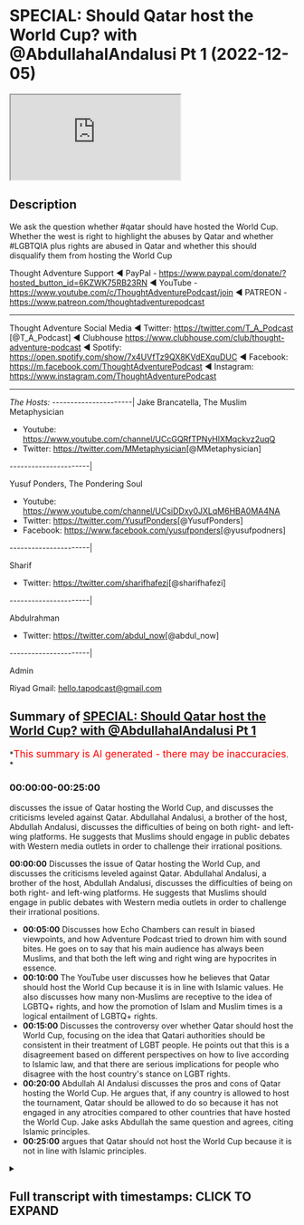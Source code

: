 # SPECIAL: Should Qatar host the World Cup? with @AbdullahalAndalusi Pt 1 (2022-12-05)

<iframe loading='lazy' allow='autoplay' src='https://www.youtube.com/embed/NgkJ_hmu8ZE'></iframe>

## Description

We ask the question whether #qatar should have hosted the World Cup. Whether the west is right to highlight the abuses by Qatar and whether #LGBTQIA plus rights are abused in Qatar and whether this should disqualify them from hosting the World Cup

Thought Adventure Support
◄ PayPal - <https://www.paypal.com/donate/?hosted_button_id=6KZWK75RB23RN>
◄ YouTube - <https://www.youtube.com/c/ThoughtAdventurePodcast/join>
◄ PATREON - <https://www.patreon.com/thoughtadventurepodcast>
____________________________________________________________________

Thought Adventure Social Media
◄ Twitter: <https://twitter.com/T_A_Podcast​​> [@T_A_Podcast]
◄ Clubhouse <https://www.clubhouse.com/club/thought-adventure-podcast>
◄ Spotify: <https://open.spotify.com/show/7x4UVfTz9QX8KVdEXquDUC>
◄ Facebook: <https://m.facebook.com/ThoughtAdventurePodcast>
◄ Instagram: <https://www.instagram.com/ThoughtAdventurePodcast​>

----------------------------------------------------------------

*The Hosts:*
----------------------|
Jake Brancatella, The Muslim Metaphysician

- Youtube: <https://www.youtube.com/channel/UCcGQRfTPNyHlXMqckvz2uqQ>
- Twitter:  <https://twitter.com/MMetaphysician​​> [@MMetaphysician]

----------------------|

Yusuf Ponders, The Pondering Soul

- Youtube: <https://www.youtube.com/channel/UCsiDDxy0JXLqM6HBA0MA4NA>
- Twitter: <https://twitter.com/YusufPonders​​> [@YusufPonders]
- Facebook: <https://www.facebook.com/yusufponders​> [@yusufpodners]

----------------------|

Sharif

- Twitter: <https://twitter.com/sharifhafezi​​> [@sharifhafezi]

----------------------|

Abdulrahman

- Twitter: <https://twitter.com/abdul_now​> [@abdul_now]

----------------------|

Admin

Riyad
Gmail: hello.tapodcast@gmail.com

## Summary of [SPECIAL: Should Qatar host the World Cup? with @AbdullahalAndalusi Pt 1](https://www.youtube.com/watch?v=NgkJ_hmu8ZE)

*<span style="color:red; font-size:125%">This summary is AI generated - there may be inaccuracies</span>. *

### <a onclick="modifyYTiframeseektime('0')">00:00:00-00:25:00</a>

 discusses the issue of Qatar hosting the World Cup, and discusses the criticisms leveled against Qatar. Abdullahal Andalusi, a brother of the host, Abdullah Andalusi, discusses the difficulties of being on both right- and left-wing platforms. He suggests that Muslims should engage in public debates with Western media outlets in order to challenge their irrational positions.

**<a onclick="modifyYTiframeseektime('0')">00:00:00</a>** Discusses the issue of Qatar hosting the World Cup, and discusses the criticisms leveled against Qatar. Abdullahal Andalusi, a brother of the host, Abdullah Andalusi, discusses the difficulties of being on both right- and left-wing platforms. He suggests that Muslims should engage in public debates with Western media outlets in order to challenge their irrational positions.

- **<a onclick="modifyYTiframeseektime('300')">00:05:00</a>** Discusses how Echo Chambers can result in biased viewpoints, and how Adventure Podcast tried to drown him with sound bites. He goes on to say that his main audience has always been Muslims, and that both the left wing and right wing are hypocrites in essence.
- **<a onclick="modifyYTiframeseektime('600')">00:10:00</a>** The YouTube user discusses how he believes that Qatar should host the World Cup because it is in line with Islamic values. He also discusses how many non-Muslims are receptive to the idea of LGBTQ+ rights, and how the promotion of Islam and Muslim times is a logical entailment of LGBTQ+ rights.
- **<a onclick="modifyYTiframeseektime('900')">00:15:00</a>** Discusses the controversy over whether Qatar should host the World Cup, focusing on the idea that Qatari authorities should be consistent in their treatment of LGBT people. He points out that this is a disagreement based on different perspectives on how to live according to Islamic law, and that there are serious implications for people who disagree with the host country's stance on LGBT rights.
- **<a onclick="modifyYTiframeseektime('1200')">00:20:00</a>**  Abdullah Al Andalusi discusses the pros and cons of Qatar hosting the World Cup. He argues that, if any country is allowed to host the tournament, Qatar should be allowed to do so because it has not engaged in any atrocities compared to other countries that have hosted the World Cup. Jake asks Abdullah the same question and agrees, citing Islamic principles.
- **<a onclick="modifyYTiframeseektime('1500')">00:25:00</a>** argues that Qatar should not host the World Cup because it is not in line with Islamic principles.

<details><summary><h2>Full transcript with timestamps: CLICK TO EXPAND</h2></summary>

<a onclick="modifyYTiframeseektime('7')">0:00:07</a> I'm young  
<a onclick="modifyYTiframeseektime('30')">0:00:30</a> assalamualaikum warahmatullahi to  
<a onclick="modifyYTiframeseektime('33')">0:00:33</a> Welcome All Today's Show uh which is  
<a onclick="modifyYTiframeseektime('36')">0:00:36</a> going to be about shortcutter have  
<a onclick="modifyYTiframeseektime('38')">0:00:38</a> hosted the World Cup I know is that  
<a onclick="modifyYTiframeseektime('41')">0:00:41</a> shirt cutter host the World Cup but  
<a onclick="modifyYTiframeseektime('42')">0:00:42</a> obviously they are hosting it at the  
<a onclick="modifyYTiframeseektime('44')">0:00:44</a> moment so we want to get into this  
<a onclick="modifyYTiframeseektime('46')">0:00:46</a> discussion about Qatar and we have with  
<a onclick="modifyYTiframeseektime('49')">0:00:49</a> us brother Abdullah andalusi assalamu  
<a onclick="modifyYTiframeseektime('51')">0:00:51</a> alaikum  
<a onclick="modifyYTiframeseektime('54')">0:00:54</a> how are you doing  
<a onclick="modifyYTiframeseektime('56')">0:00:56</a> for coming on hundred I'm doing very  
<a onclick="modifyYTiframeseektime('59')">0:00:59</a> well how are you anyway Abdullah  
<a onclick="modifyYTiframeseektime('63')">0:01:03</a> can't complain that's good we have also  
<a onclick="modifyYTiframeseektime('66')">0:01:06</a> brother Jake that's going to be joining  
<a onclick="modifyYTiframeseektime('68')">0:01:08</a> us uh shortly uh he's just uh running a  
<a onclick="modifyYTiframeseektime('71')">0:01:11</a> bit late as we all are a little bit uh  
<a onclick="modifyYTiframeseektime('74')">0:01:14</a> but yeah so today's show is going to be  
<a onclick="modifyYTiframeseektime('76')">0:01:16</a> about the whole discussion around Qatar  
<a onclick="modifyYTiframeseektime('79')">0:01:19</a> the World Cup I think it's uh almost  
<a onclick="modifyYTiframeseektime('83')">0:01:23</a> unavoidable as to the type of  
<a onclick="modifyYTiframeseektime('85')">0:01:25</a> discussions that have been taking place  
<a onclick="modifyYTiframeseektime('86')">0:01:26</a> I think probably in the last week or so  
<a onclick="modifyYTiframeseektime('89')">0:01:29</a> it's probably calmed down a little bit  
<a onclick="modifyYTiframeseektime('92')">0:01:32</a> um in terms of the whole vitriol against  
<a onclick="modifyYTiframeseektime('94')">0:01:34</a> Carter but there are some really  
<a onclick="modifyYTiframeseektime('96')">0:01:36</a> interesting discussions that have taken  
<a onclick="modifyYTiframeseektime('98')">0:01:38</a> place and you know the issue around uh  
<a onclick="modifyYTiframeseektime('102')">0:01:42</a> the whole agenda behind the accusations  
<a onclick="modifyYTiframeseektime('106')">0:01:46</a> against Qatar the lgbtqi issues how  
<a onclick="modifyYTiframeseektime('111')">0:01:51</a> Muslims should respond to it uh the  
<a onclick="modifyYTiframeseektime('113')">0:01:53</a> whole women's rights issue migrant  
<a onclick="modifyYTiframeseektime('116')">0:01:56</a> workers uh whether it's a waste of money  
<a onclick="modifyYTiframeseektime('119')">0:01:59</a> harmful to the environment there's lots  
<a onclick="modifyYTiframeseektime('122')">0:02:02</a> of discussions to be had as well as fact  
<a onclick="modifyYTiframeseektime('125')">0:02:05</a> that we have the issue around the  
<a onclick="modifyYTiframeseektime('126')">0:02:06</a> hypocrisy of the West as well in terms  
<a onclick="modifyYTiframeseektime('129')">0:02:09</a> of uh why why they've got this  
<a onclick="modifyYTiframeseektime('131')">0:02:11</a> particular agenda against Qatar that  
<a onclick="modifyYTiframeseektime('133')">0:02:13</a> we've never seen regardless of any other  
<a onclick="modifyYTiframeseektime('135')">0:02:15</a> Nation before that have hosted the World  
<a onclick="modifyYTiframeseektime('137')">0:02:17</a> Cup or the Olympics and we've got  
<a onclick="modifyYTiframeseektime('139')">0:02:19</a> brother Abdullah and Abdullah he was on  
<a onclick="modifyYTiframeseektime('142')">0:02:22</a> a show recently and I'm sure many of the  
<a onclick="modifyYTiframeseektime('144')">0:02:24</a> viewers have seen the show or come  
<a onclick="modifyYTiframeseektime('146')">0:02:26</a> across at least some of the links of the  
<a onclick="modifyYTiframeseektime('148')">0:02:28</a> show  
<a onclick="modifyYTiframeseektime('149')">0:02:29</a> um the show was a round table debate  
<a onclick="modifyYTiframeseektime('151')">0:02:31</a> discussion where Robert Abdullah had to  
<a onclick="modifyYTiframeseektime('153')">0:02:33</a> debate discuss would pretty much the  
<a onclick="modifyYTiframeseektime('157')">0:02:37</a> four people is it four people as well as  
<a onclick="modifyYTiframeseektime('159')">0:02:39</a> yourself so there's five altogether was  
<a onclick="modifyYTiframeseektime('160')">0:02:40</a> there  
<a onclick="modifyYTiframeseektime('164')">0:02:44</a> your mute  
<a onclick="modifyYTiframeseektime('166')">0:02:46</a> I'd like to say um it was uh three  
<a onclick="modifyYTiframeseektime('169')">0:02:49</a> guests and a moderator but it seemed  
<a onclick="modifyYTiframeseektime('171')">0:02:51</a> like it was just four guests um and me  
<a onclick="modifyYTiframeseektime('173')">0:02:53</a> that's the fifth guest  
<a onclick="modifyYTiframeseektime('176')">0:02:56</a> yeah yeah so yeah so obviously that's a  
<a onclick="modifyYTiframeseektime('178')">0:02:58</a> really difficult situation now Abdullah  
<a onclick="modifyYTiframeseektime('181')">0:03:01</a> I'm gonna ask a quick question on that  
<a onclick="modifyYTiframeseektime('182')">0:03:02</a> on that show some people have said that  
<a onclick="modifyYTiframeseektime('186')">0:03:06</a> really you shouldn't have gone on that  
<a onclick="modifyYTiframeseektime('187')">0:03:07</a> show because it was so much biased  
<a onclick="modifyYTiframeseektime('191')">0:03:11</a> uh you know it's all weighted against  
<a onclick="modifyYTiframeseektime('193')">0:03:13</a> you it's not like you've got two people  
<a onclick="modifyYTiframeseektime('195')">0:03:15</a> in support of your position and two  
<a onclick="modifyYTiframeseektime('197')">0:03:17</a> people against them a neutral moderator  
<a onclick="modifyYTiframeseektime('199')">0:03:19</a> but so what would you say about those  
<a onclick="modifyYTiframeseektime('202')">0:03:22</a> people who say no provision go on such a  
<a onclick="modifyYTiframeseektime('205')">0:03:25</a> unbalanced show  
<a onclick="modifyYTiframeseektime('207')">0:03:27</a> well I'd say then um then you you'd  
<a onclick="modifyYTiframeseektime('210')">0:03:30</a> never get any Muslim going on any  
<a onclick="modifyYTiframeseektime('211')">0:03:31</a> Western media platform uh to challenge  
<a onclick="modifyYTiframeseektime('213')">0:03:33</a> them because they're not going to have a  
<a onclick="modifyYTiframeseektime('216')">0:03:36</a> fair debate on their platform every  
<a onclick="modifyYTiframeseektime('218')">0:03:38</a> platform right wing or left wing the  
<a onclick="modifyYTiframeseektime('220')">0:03:40</a> show in particular was left wing uh but  
<a onclick="modifyYTiframeseektime('222')">0:03:42</a> but the day before I was on a right-wing  
<a onclick="modifyYTiframeseektime('224')">0:03:44</a> program and as soon as I mentioned uh I  
<a onclick="modifyYTiframeseektime('226')">0:03:46</a> think it was uh talk TV and as soon as I  
<a onclick="modifyYTiframeseektime('228')">0:03:48</a> mentioned for example Israel's racist  
<a onclick="modifyYTiframeseektime('230')">0:03:50</a> policies  
<a onclick="modifyYTiframeseektime('231')">0:03:51</a> um they then shot they literally shut  
<a onclick="modifyYTiframeseektime('233')">0:03:53</a> down the discussion they just said okay  
<a onclick="modifyYTiframeseektime('234')">0:03:54</a> that's it that's it enough of this and  
<a onclick="modifyYTiframeseektime('236')">0:03:56</a> uh and so on so uh having been on both  
<a onclick="modifyYTiframeseektime('239')">0:03:59</a> right-wing platforms and left-wing  
<a onclick="modifyYTiframeseektime('241')">0:04:01</a> platforms I can tell you that they don't  
<a onclick="modifyYTiframeseektime('244')">0:04:04</a> aspire to present a a fair debate or  
<a onclick="modifyYTiframeseektime('247')">0:04:07</a> discussion in for the most most part  
<a onclick="modifyYTiframeseektime('250')">0:04:10</a> um so if any Muslim wishes to get the  
<a onclick="modifyYTiframeseektime('253')">0:04:13</a> message out or outside of the Muslim  
<a onclick="modifyYTiframeseektime('256')">0:04:16</a> Echo chamber then you're going to go  
<a onclick="modifyYTiframeseektime('258')">0:04:18</a> down on their platforms for the most  
<a onclick="modifyYTiframeseektime('259')">0:04:19</a> part when it comes to TV media when it  
<a onclick="modifyYTiframeseektime('262')">0:04:22</a> comes to public debates uh which we you  
<a onclick="modifyYTiframeseektime('265')">0:04:25</a> can organize or which occur in the  
<a onclick="modifyYTiframeseektime('267')">0:04:27</a> Oxford Union  
<a onclick="modifyYTiframeseektime('268')">0:04:28</a> um or Cambridge Union at the those  
<a onclick="modifyYTiframeseektime('270')">0:04:30</a> respective universities then they they  
<a onclick="modifyYTiframeseektime('272')">0:04:32</a> they can be fair at times sometimes  
<a onclick="modifyYTiframeseektime('276')">0:04:36</a> they're also not not fair at all because  
<a onclick="modifyYTiframeseektime('278')">0:04:38</a> uh you have people on your side which  
<a onclick="modifyYTiframeseektime('280')">0:04:40</a> are not necessarily on your side or  
<a onclick="modifyYTiframeseektime('281')">0:04:41</a> they'll be disagreeing but but in  
<a onclick="modifyYTiframeseektime('283')">0:04:43</a> principle that meant to be there's going  
<a onclick="modifyYTiframeseektime('284')">0:04:44</a> to be two sides to a proposition but  
<a onclick="modifyYTiframeseektime('286')">0:04:46</a> um if you notice that people that public  
<a onclick="modifyYTiframeseektime('288')">0:04:48</a> debates don't really get much attention  
<a onclick="modifyYTiframeseektime('290')">0:04:50</a> uh amongst the mass populace right no  
<a onclick="modifyYTiframeseektime('293')">0:04:53</a> one says hey it's a Friday night let's  
<a onclick="modifyYTiframeseektime('295')">0:04:55</a> put on the on a debate to watch no one  
<a onclick="modifyYTiframeseektime('297')">0:04:57</a> does that generally speaking it's niche  
<a onclick="modifyYTiframeseektime('300')">0:05:00</a> in the west usually for only some  
<a onclick="modifyYTiframeseektime('302')">0:05:02</a> intellectuals and even then many Western  
<a onclick="modifyYTiframeseektime('303')">0:05:03</a> intellectuals don't uh would look at  
<a onclick="modifyYTiframeseektime('306')">0:05:06</a> maybe presidential debates or again they  
<a onclick="modifyYTiframeseektime('308')">0:05:08</a> only look at debates on their own  
<a onclick="modifyYTiframeseektime('309')">0:05:09</a> platforms on left-wing platforms or  
<a onclick="modifyYTiframeseektime('311')">0:05:11</a> right-wing platform so all these Echo  
<a onclick="modifyYTiframeseektime('313')">0:05:13</a> Chambers are occurring and so if you  
<a onclick="modifyYTiframeseektime('316')">0:05:16</a> really want to avoid  
<a onclick="modifyYTiframeseektime('317')">0:05:17</a> um being able to challenge them then  
<a onclick="modifyYTiframeseektime('320')">0:05:20</a> sure you know say no to them but if you  
<a onclick="modifyYTiframeseektime('322')">0:05:22</a> if we if we are to challenge them and  
<a onclick="modifyYTiframeseektime('325')">0:05:25</a> inshallah show the world their hypocrisy  
<a onclick="modifyYTiframeseektime('327')">0:05:27</a> then you're gonna have to expect unfair  
<a onclick="modifyYTiframeseektime('331')">0:05:31</a> uh kind of an unfair setup I'm sure the  
<a onclick="modifyYTiframeseektime('334')">0:05:34</a> Muslims at the Battle of Badr didn't say  
<a onclick="modifyYTiframeseektime('337')">0:05:37</a> you know what let's walk away because  
<a onclick="modifyYTiframeseektime('338')">0:05:38</a> it's three versus one it's not fair okay  
<a onclick="modifyYTiframeseektime('341')">0:05:41</a> uh sometimes you have to challenge  
<a onclick="modifyYTiframeseektime('342')">0:05:42</a> unfair circumstances I'm not comparing  
<a onclick="modifyYTiframeseektime('345')">0:05:45</a> the debates to to battles by the way but  
<a onclick="modifyYTiframeseektime('348')">0:05:48</a> I'm just seeing the principle is that we  
<a onclick="modifyYTiframeseektime('350')">0:05:50</a> live in a world which will be unfair  
<a onclick="modifyYTiframeseektime('352')">0:05:52</a> again or weighted against many times the  
<a onclick="modifyYTiframeseektime('354')">0:05:54</a> truth and we just have to  
<a onclick="modifyYTiframeseektime('357')">0:05:57</a> um we have to kind of deal with that and  
<a onclick="modifyYTiframeseektime('359')">0:05:59</a> approach that kind of without  
<a onclick="modifyYTiframeseektime('362')">0:06:02</a> reservation  
<a onclick="modifyYTiframeseektime('365')">0:06:05</a> there's a there's a point that somebody  
<a onclick="modifyYTiframeseektime('367')">0:06:07</a> raised actually uh or questioned so I  
<a onclick="modifyYTiframeseektime('370')">0:06:10</a> thought I'd ask it now uh so uh he said  
<a onclick="modifyYTiframeseektime('373')">0:06:13</a> thought Adventure podcast they tried to  
<a onclick="modifyYTiframeseektime('375')">0:06:15</a> drown they tried drowning brother  
<a onclick="modifyYTiframeseektime('378')">0:06:18</a> andalusi's under sound bites so just on  
<a onclick="modifyYTiframeseektime('381')">0:06:21</a> that point our implementary loaded  
<a onclick="modifyYTiframeseektime('384')">0:06:24</a> questions so one thing I know is that  
<a onclick="modifyYTiframeseektime('385')">0:06:25</a> that Miriam namazi who's a well-known  
<a onclick="modifyYTiframeseektime('388')">0:06:28</a> ex-muslim Iranian atheist uh you know  
<a onclick="modifyYTiframeseektime('392')">0:06:32</a> huge guy say oh you know you calling for  
<a onclick="modifyYTiframeseektime('395')">0:06:35</a> stolen people to death you call it  
<a onclick="modifyYTiframeseektime('397')">0:06:37</a> bestowing people to death I'm just not  
<a onclick="modifyYTiframeseektime('398')">0:06:38</a> going to get engaged in this now you  
<a onclick="modifyYTiframeseektime('400')">0:06:40</a> know so it's quite I think that's pretty  
<a onclick="modifyYTiframeseektime('402')">0:06:42</a> obvious that was that was uh you know  
<a onclick="modifyYTiframeseektime('405')">0:06:45</a> that was the intended  
<a onclick="modifyYTiframeseektime('406')">0:06:46</a> um any agenda but then Sam goes on to  
<a onclick="modifyYTiframeseektime('410')">0:06:50</a> say I admire The Bravery but what does  
<a onclick="modifyYTiframeseektime('411')">0:06:51</a> the average non-muslim take home from  
<a onclick="modifyYTiframeseektime('413')">0:06:53</a> the debates I don't know if you've got  
<a onclick="modifyYTiframeseektime('414')">0:06:54</a> any examples of any non-muslims or  
<a onclick="modifyYTiframeseektime('417')">0:06:57</a> you know any feedback that you got from  
<a onclick="modifyYTiframeseektime('420')">0:07:00</a> that  
<a onclick="modifyYTiframeseektime('426')">0:07:06</a> so Abdullah your mic's off  
<a onclick="modifyYTiframeseektime('429')">0:07:09</a> sorry sorry about that yeah I'm still  
<a onclick="modifyYTiframeseektime('431')">0:07:11</a> getting used to this ring I've got  
<a onclick="modifyYTiframeseektime('433')">0:07:13</a> um so so basically  
<a onclick="modifyYTiframeseektime('435')">0:07:15</a> whenever you go onto these Echo Chambers  
<a onclick="modifyYTiframeseektime('437')">0:07:17</a> right wing or left wing they're going to  
<a onclick="modifyYTiframeseektime('439')">0:07:19</a> be watched by right-wing followers and  
<a onclick="modifyYTiframeseektime('440')">0:07:20</a> be watched by left-wing followers um  
<a onclick="modifyYTiframeseektime('443')">0:07:23</a> dogmatic devotees to their various  
<a onclick="modifyYTiframeseektime('445')">0:07:25</a> doctrines most of them I don't care  
<a onclick="modifyYTiframeseektime('447')">0:07:27</a> whatever you say you know uh the  
<a onclick="modifyYTiframeseektime('450')">0:07:30</a> everyone could be all the left wing or  
<a onclick="modifyYTiframeseektime('452')">0:07:32</a> the right wing people could have been  
<a onclick="modifyYTiframeseektime('453')">0:07:33</a> silent on these platforms and only the  
<a onclick="modifyYTiframeseektime('455')">0:07:35</a> Muslim speaking and yet a right winger  
<a onclick="modifyYTiframeseektime('457')">0:07:37</a> or a left-winger from amongst  
<a onclick="modifyYTiframeseektime('458')">0:07:38</a> non-muslims would would turn around and  
<a onclick="modifyYTiframeseektime('460')">0:07:40</a> say our side one regardless  
<a onclick="modifyYTiframeseektime('462')">0:07:42</a> um but what you do get is you get a  
<a onclick="modifyYTiframeseektime('465')">0:07:45</a> minority of P of most non-muslims who  
<a onclick="modifyYTiframeseektime('468')">0:07:48</a> say actually you know what I think the  
<a onclick="modifyYTiframeseektime('470')">0:07:50</a> Muslim had a point if you look at the  
<a onclick="modifyYTiframeseektime('472')">0:07:52</a> comment sections in on on tick tock on  
<a onclick="modifyYTiframeseektime('477')">0:07:57</a> YouTube for a lot of these very  
<a onclick="modifyYTiframeseektime('479')">0:07:59</a> controversial uh you could say kind of  
<a onclick="modifyYTiframeseektime('482')">0:08:02</a> TV programs I've entered into where it's  
<a onclick="modifyYTiframeseektime('484')">0:08:04</a> basically obviously slanted against the  
<a onclick="modifyYTiframeseektime('485')">0:08:05</a> Muslim  
<a onclick="modifyYTiframeseektime('486')">0:08:06</a> you'll find non-muslims say I'm a  
<a onclick="modifyYTiframeseektime('488')">0:08:08</a> Christian uh some even say I don't  
<a onclick="modifyYTiframeseektime('490')">0:08:10</a> believe in religion but I think the  
<a onclick="modifyYTiframeseektime('492')">0:08:12</a> Muslim guy had a point about this or and  
<a onclick="modifyYTiframeseektime('494')">0:08:14</a> or they noticed that that's kind of  
<a onclick="modifyYTiframeseektime('496')">0:08:16</a> unfair what they did  
<a onclick="modifyYTiframeseektime('497')">0:08:17</a> um to the Muslim God the moderator  
<a onclick="modifyYTiframeseektime('499')">0:08:19</a> actually started to also attack the  
<a onclick="modifyYTiframeseektime('501')">0:08:21</a> non-muslim guy that's not really  
<a onclick="modifyYTiframeseektime('502')">0:08:22</a> professional uh some people say you know  
<a onclick="modifyYTiframeseektime('505')">0:08:25</a> I've just given up I used to be a  
<a onclick="modifyYTiframeseektime('507')">0:08:27</a> follower of this TV channel I'm gonna  
<a onclick="modifyYTiframeseektime('508')">0:08:28</a> I'm going to quit it so you you get this  
<a onclick="modifyYTiframeseektime('510')">0:08:30</a> quite a lot actually  
<a onclick="modifyYTiframeseektime('512')">0:08:32</a> um I mean not the majority of people  
<a onclick="modifyYTiframeseektime('513')">0:08:33</a> watching it but you do get a minority of  
<a onclick="modifyYTiframeseektime('516')">0:08:36</a> non-muslims watching it so that kind of  
<a onclick="modifyYTiframeseektime('518')">0:08:38</a> chinks away at the armor because all  
<a onclick="modifyYTiframeseektime('520')">0:08:40</a> that's all you can ever do really the  
<a onclick="modifyYTiframeseektime('522')">0:08:42</a> the dogmatic Fanatics of the right wing  
<a onclick="modifyYTiframeseektime('524')">0:08:44</a> and left wing will never be convinced so  
<a onclick="modifyYTiframeseektime('526')">0:08:46</a> easily uh and they they look for just  
<a onclick="modifyYTiframeseektime('530')">0:08:50</a> reaffirmation if you even look at these  
<a onclick="modifyYTiframeseektime('533')">0:08:53</a> programs these are Echo chamber programs  
<a onclick="modifyYTiframeseektime('535')">0:08:55</a> uh which are actually they go to the  
<a onclick="modifyYTiframeseektime('537')">0:08:57</a> extreme entertaining the the most  
<a onclick="modifyYTiframeseektime('539')">0:08:59</a> bizarre theories or or conspiracy  
<a onclick="modifyYTiframeseektime('542')">0:09:02</a> theories of both right-wing and  
<a onclick="modifyYTiframeseektime('543')">0:09:03</a> left-wing  
<a onclick="modifyYTiframeseektime('544')">0:09:04</a> um sides  
<a onclick="modifyYTiframeseektime('545')">0:09:05</a> um so it's not it's going to be an echo  
<a onclick="modifyYTiframeseektime('547')">0:09:07</a> chamber so anyway I ask anyone to look  
<a onclick="modifyYTiframeseektime('551')">0:09:11</a> at the comment sections  
<a onclick="modifyYTiframeseektime('552')">0:09:12</a> uh both on Twitter on YouTube and so on  
<a onclick="modifyYTiframeseektime('556')">0:09:16</a> so forth and you'll see non-muslims  
<a onclick="modifyYTiframeseektime('558')">0:09:18</a> um actually  
<a onclick="modifyYTiframeseektime('559')">0:09:19</a> kind of pointing out ways they can do  
<a onclick="modifyYTiframeseektime('561')">0:09:21</a> but I think the Muslim guy had a point  
<a onclick="modifyYTiframeseektime('562')">0:09:22</a> about this and that's really why I go on  
<a onclick="modifyYTiframeseektime('565')">0:09:25</a> these programs uh to do but that's  
<a onclick="modifyYTiframeseektime('567')">0:09:27</a> actually in a way not even the main  
<a onclick="modifyYTiframeseektime('569')">0:09:29</a> objective the main objective my main  
<a onclick="modifyYTiframeseektime('571')">0:09:31</a> audience has always been actually  
<a onclick="modifyYTiframeseektime('572')">0:09:32</a> Muslims  
<a onclick="modifyYTiframeseektime('574')">0:09:34</a> um I wanted to point out to Muslims that  
<a onclick="modifyYTiframeseektime('576')">0:09:36</a> both the left wing and right-wing are  
<a onclick="modifyYTiframeseektime('578')">0:09:38</a> are hypocrites in essence they both  
<a onclick="modifyYTiframeseektime('581')">0:09:41</a> don't accept Islam or Muslims um for for  
<a onclick="modifyYTiframeseektime('584')">0:09:44</a> what they are and by not accept I don't  
<a onclick="modifyYTiframeseektime('585')">0:09:45</a> mean they don't because they don't  
<a onclick="modifyYTiframeseektime('586')">0:09:46</a> embrace it I mean they are intolerant  
<a onclick="modifyYTiframeseektime('589')">0:09:49</a> against Muslims and against Islam when  
<a onclick="modifyYTiframeseektime('592')">0:09:52</a> it's presented the left wing pretend to  
<a onclick="modifyYTiframeseektime('594')">0:09:54</a> protect us but that's only if there's  
<a onclick="modifyYTiframeseektime('596')">0:09:56</a> only our identity as a Muslim not the  
<a onclick="modifyYTiframeseektime('598')">0:09:58</a> content of that of that word they don't  
<a onclick="modifyYTiframeseektime('601')">0:10:01</a> agree with it and then they do more than  
<a onclick="modifyYTiframeseektime('603')">0:10:03</a> not agree with it they move to be  
<a onclick="modifyYTiframeseektime('605')">0:10:05</a> intolerant against it so the the the  
<a onclick="modifyYTiframeseektime('608')">0:10:08</a> main my main audience is Muslims and  
<a onclick="modifyYTiframeseektime('610')">0:10:10</a> also to show Muslims how vacuous and  
<a onclick="modifyYTiframeseektime('613')">0:10:13</a> empty the West is of any intellectual  
<a onclick="modifyYTiframeseektime('616')">0:10:16</a> justifications for their ideas and the  
<a onclick="modifyYTiframeseektime('618')">0:10:18</a> Very fact for example in that event I  
<a onclick="modifyYTiframeseektime('620')">0:10:20</a> attended when I kept challenging them I  
<a onclick="modifyYTiframeseektime('622')">0:10:22</a> said please provide me a justification  
<a onclick="modifyYTiframeseektime('624')">0:10:24</a> for any of this you say it's Universal  
<a onclick="modifyYTiframeseektime('626')">0:10:26</a> human rights okay then show me how from  
<a onclick="modifyYTiframeseektime('628')">0:10:28</a> first principles it is universal rather  
<a onclick="modifyYTiframeseektime('632')">0:10:32</a> than just dictate Western dictate like  
<a onclick="modifyYTiframeseektime('633')">0:10:33</a> we say this is a right now it's a right  
<a onclick="modifyYTiframeseektime('635')">0:10:35</a> so my main audience has always been  
<a onclick="modifyYTiframeseektime('638')">0:10:38</a> Muslims because many Muslims look to the  
<a onclick="modifyYTiframeseektime('640')">0:10:40</a> West they look to  
<a onclick="modifyYTiframeseektime('642')">0:10:42</a> um uh some look to left wing some even  
<a onclick="modifyYTiframeseektime('644')">0:10:44</a> look to right wing and they they say oh  
<a onclick="modifyYTiframeseektime('647')">0:10:47</a> we can adopt this we can uh we can get  
<a onclick="modifyYTiframeseektime('649')">0:10:49</a> behind them we can Ally with them and  
<a onclick="modifyYTiframeseektime('651')">0:10:51</a> they say they're not your allies they're  
<a onclick="modifyYTiframeseektime('652')">0:10:52</a> not your friends right as the Quran kind  
<a onclick="modifyYTiframeseektime('655')">0:10:55</a> of warns us about that you know do not  
<a onclick="modifyYTiframeseektime('656')">0:10:56</a> take them for allies in essence as a  
<a onclick="modifyYTiframeseektime('658')">0:10:58</a> general warning why because they only  
<a onclick="modifyYTiframeseektime('661')">0:11:01</a> really allies for themselves amongst  
<a onclick="modifyYTiframeseektime('663')">0:11:03</a> themselves to those who believe with  
<a onclick="modifyYTiframeseektime('665')">0:11:05</a> them or agree with them so that was the  
<a onclick="modifyYTiframeseektime('667')">0:11:07</a> basic point to expose them to the Muslim  
<a onclick="modifyYTiframeseektime('670')">0:11:10</a> World primarily to show their emptiness  
<a onclick="modifyYTiframeseektime('673')">0:11:13</a> their their vacuity uh the the great  
<a onclick="modifyYTiframeseektime('676')">0:11:16</a> Lacuna the middle of their doctrines  
<a onclick="modifyYTiframeseektime('679')">0:11:19</a> but which is empty of any kind of  
<a onclick="modifyYTiframeseektime('681')">0:11:21</a> justification and yet they propound  
<a onclick="modifyYTiframeseektime('683')">0:11:23</a> universality so that's what was the the  
<a onclick="modifyYTiframeseektime('685')">0:11:25</a> main objective of that  
<a onclick="modifyYTiframeseektime('688')">0:11:28</a> no alhamdulillah I think uh generally uh  
<a onclick="modifyYTiframeseektime('691')">0:11:31</a> for a lot of Muslims I think there was  
<a onclick="modifyYTiframeseektime('692')">0:11:32</a> generally positivity around it I think  
<a onclick="modifyYTiframeseektime('694')">0:11:34</a> the only concern that maybe had people  
<a onclick="modifyYTiframeseektime('696')">0:11:36</a> had was the fact that how effective  
<a onclick="modifyYTiframeseektime('698')">0:11:38</a> could you reach out in these types of  
<a onclick="modifyYTiframeseektime('701')">0:11:41</a> debates outside of the Muslims amongst  
<a onclick="modifyYTiframeseektime('703')">0:11:43</a> the non-muslims uh when you know you had  
<a onclick="modifyYTiframeseektime('706')">0:11:46</a> so many people but you know I think one  
<a onclick="modifyYTiframeseektime('708')">0:11:48</a> thing that I've noticed certainly now in  
<a onclick="modifyYTiframeseektime('711')">0:11:51</a> recent last couple of years or so maybe  
<a onclick="modifyYTiframeseektime('712')">0:11:52</a> even less than that last year or so uh  
<a onclick="modifyYTiframeseektime('715')">0:11:55</a> especially over social media is the fact  
<a onclick="modifyYTiframeseektime('717')">0:11:57</a> that there is a large rejection that's  
<a onclick="modifyYTiframeseektime('719')">0:11:59</a> occurring now against Western liberal  
<a onclick="modifyYTiframeseektime('721')">0:12:01</a> and what I mean by Western I'm talking  
<a onclick="modifyYTiframeseektime('723')">0:12:03</a> about leftist type values and you know  
<a onclick="modifyYTiframeseektime('726')">0:12:06</a> we had Jordan Peterson on the one hand  
<a onclick="modifyYTiframeseektime('728')">0:12:08</a> and now you've got Andrew take who's  
<a onclick="modifyYTiframeseektime('729')">0:12:09</a> also become a Muslim uh who are sort of  
<a onclick="modifyYTiframeseektime('732')">0:12:12</a> railing against sort of these very  
<a onclick="modifyYTiframeseektime('734')">0:12:14</a> liberal feminist ideas that are coming  
<a onclick="modifyYTiframeseektime('736')">0:12:16</a> out lgbtqi and so it's now and and also  
<a onclick="modifyYTiframeseektime('742')">0:12:22</a> that with Andrew in particular and his  
<a onclick="modifyYTiframeseektime('744')">0:12:24</a> popularity is really pushing this idea  
<a onclick="modifyYTiframeseektime('747')">0:12:27</a> that only Islam and Muslim times uh the  
<a onclick="modifyYTiframeseektime('749')">0:12:29</a> only sort of people that are principled  
<a onclick="modifyYTiframeseektime('752')">0:12:32</a> enough to stand up against it and you  
<a onclick="modifyYTiframeseektime('754')">0:12:34</a> know what's interesting is that you know  
<a onclick="modifyYTiframeseektime('756')">0:12:36</a> when I talk to non-muslims whether it's  
<a onclick="modifyYTiframeseektime('758')">0:12:38</a> at work or just you know generally uh in  
<a onclick="modifyYTiframeseektime('761')">0:12:41</a> private conversations and stuff what you  
<a onclick="modifyYTiframeseektime('764')">0:12:44</a> find is that when you speak about this  
<a onclick="modifyYTiframeseektime('766')">0:12:46</a> issue of lgbtqi the initial natural  
<a onclick="modifyYTiframeseektime('769')">0:12:49</a> reaction is to say yeah what's wrong  
<a onclick="modifyYTiframeseektime('771')">0:12:51</a> with it so long as it makes them happy  
<a onclick="modifyYTiframeseektime('772')">0:12:52</a> and then you say yeah but think about it  
<a onclick="modifyYTiframeseektime('775')">0:12:55</a> you know do you think it's okay for a  
<a onclick="modifyYTiframeseektime('777')">0:12:57</a> five-year-old or a six-year-old to  
<a onclick="modifyYTiframeseektime('778')">0:12:58</a> undergo you know hormonal blockers or  
<a onclick="modifyYTiframeseektime('781')">0:13:01</a> you know a boy being dressed up as a  
<a onclick="modifyYTiframeseektime('783')">0:13:03</a> girl I've been told you're going to be  
<a onclick="modifyYTiframeseektime('785')">0:13:05</a> called she you know you should die is  
<a onclick="modifyYTiframeseektime('787')">0:13:07</a> that all right and they think about it  
<a onclick="modifyYTiframeseektime('789')">0:13:09</a> and within a very short period of time  
<a onclick="modifyYTiframeseektime('790')">0:13:10</a> they become quite you know antagonistic  
<a onclick="modifyYTiframeseektime('793')">0:13:13</a> against the whole idea not just  
<a onclick="modifyYTiframeseektime('794')">0:13:14</a> transgender amongst children but the  
<a onclick="modifyYTiframeseektime('797')">0:13:17</a> whole idea and so I think they've gone  
<a onclick="modifyYTiframeseektime('801')">0:13:21</a> so far  
<a onclick="modifyYTiframeseektime('803')">0:13:23</a> in terms of pushing their agenda that  
<a onclick="modifyYTiframeseektime('805')">0:13:25</a> it's got to a point where people finding  
<a onclick="modifyYTiframeseektime('807')">0:13:27</a> it completely ridiculous but and I think  
<a onclick="modifyYTiframeseektime('810')">0:13:30</a> this is the key thing is what we have to  
<a onclick="modifyYTiframeseektime('813')">0:13:33</a> show is this is The Logical entailment  
<a onclick="modifyYTiframeseektime('816')">0:13:36</a> of their ideology you are free to do  
<a onclick="modifyYTiframeseektime('819')">0:13:39</a> whatever you want yeah I don't know what  
<a onclick="modifyYTiframeseektime('821')">0:13:41</a> your thoughts are regardless of that  
<a onclick="modifyYTiframeseektime('825')">0:13:45</a> so your mic Abdullah sorry  
<a onclick="modifyYTiframeseektime('828')">0:13:48</a> that'll be the last time I promise um  
<a onclick="modifyYTiframeseektime('830')">0:13:50</a> yeah so I I no doubt the uh the people  
<a onclick="modifyYTiframeseektime('834')">0:13:54</a> in the in the TV channel wanted to have  
<a onclick="modifyYTiframeseektime('836')">0:13:56</a> a mute button for me during during that  
<a onclick="modifyYTiframeseektime('839')">0:13:59</a> but uh anyway so  
<a onclick="modifyYTiframeseektime('843')">0:14:03</a> uh yeah yeah so so you know um you know  
<a onclick="modifyYTiframeseektime('845')">0:14:05</a> I I concurred that in essence  
<a onclick="modifyYTiframeseektime('848')">0:14:08</a> um when engaging these topics  
<a onclick="modifyYTiframeseektime('850')">0:14:10</a> um the the the the west or the average  
<a onclick="modifyYTiframeseektime('854')">0:14:14</a> Westerner has a lot of assumptions about  
<a onclick="modifyYTiframeseektime('855')">0:14:15</a> what is good and bad and uh they see  
<a onclick="modifyYTiframeseektime('858')">0:14:18</a> anyone who disagrees with them as being  
<a onclick="modifyYTiframeseektime('860')">0:14:20</a> unreasonable so they so they say oh  
<a onclick="modifyYTiframeseektime('861')">0:14:21</a> we're Live and Let Live unless you  
<a onclick="modifyYTiframeseektime('865')">0:14:25</a> critically disagree with the foundations  
<a onclick="modifyYTiframeseektime('868')">0:14:28</a> of their beliefs and then they have  
<a onclick="modifyYTiframeseektime('869')">0:14:29</a> issues because  
<a onclick="modifyYTiframeseektime('871')">0:14:31</a> they used to say 100 years ago 100 years  
<a onclick="modifyYTiframeseektime('874')">0:14:34</a> ago let's just say uh 50 60 years ago  
<a onclick="modifyYTiframeseektime('876')">0:14:36</a> there was a campaign  
<a onclick="modifyYTiframeseektime('879')">0:14:39</a> to make uh you know LGBT or at least the  
<a onclick="modifyYTiframeseektime('882')">0:14:42</a> the kind of  
<a onclick="modifyYTiframeseektime('883')">0:14:43</a> um homosexuality for before the  
<a onclick="modifyYTiframeseektime('885')">0:14:45</a> transsexual Decay to make it acceptable  
<a onclick="modifyYTiframeseektime('888')">0:14:48</a> not discriminated against uh not banned  
<a onclick="modifyYTiframeseektime('891')">0:14:51</a> right in many many countries so once  
<a onclick="modifyYTiframeseektime('893')">0:14:53</a> they kind of overcome that and they they  
<a onclick="modifyYTiframeseektime('895')">0:14:55</a> made promises they said look you know  
<a onclick="modifyYTiframeseektime('897')">0:14:57</a> people let people sleep with who they  
<a onclick="modifyYTiframeseektime('899')">0:14:59</a> want to sleep with it's not going to  
<a onclick="modifyYTiframeseektime('901')">0:15:01</a> affect you it's not going to affect your  
<a onclick="modifyYTiframeseektime('903')">0:15:03</a> kids it's gonna be  
<a onclick="modifyYTiframeseektime('905')">0:15:05</a> um you know as long as you don't have to  
<a onclick="modifyYTiframeseektime('906')">0:15:06</a> do it as long as you don't physically  
<a onclick="modifyYTiframeseektime('909')">0:15:09</a> attack those people or you don't stop  
<a onclick="modifyYTiframeseektime('910')">0:15:10</a> them from getting jobs but that's it  
<a onclick="modifyYTiframeseektime('912')">0:15:12</a> that's all we we ask I said Okay that  
<a onclick="modifyYTiframeseektime('915')">0:15:15</a> was conceded then by by the right in a  
<a onclick="modifyYTiframeseektime('917')">0:15:17</a> way but then it moved on to the next um  
<a onclick="modifyYTiframeseektime('920')">0:15:20</a> kind of uh phase which is if you express  
<a onclick="modifyYTiframeseektime('924')">0:15:24</a> an unpopular opinion about  
<a onclick="modifyYTiframeseektime('926')">0:15:26</a> um which now is unpopular if you express  
<a onclick="modifyYTiframeseektime('928')">0:15:28</a> an opinion about LGBT that you think is  
<a onclick="modifyYTiframeseektime('930')">0:15:30</a> morally wrong  
<a onclick="modifyYTiframeseektime('932')">0:15:32</a> for people to engage in same-sex  
<a onclick="modifyYTiframeseektime('934')">0:15:34</a> relationships your expression of this is  
<a onclick="modifyYTiframeseektime('937')">0:15:37</a> an act of intolerance and of course we  
<a onclick="modifyYTiframeseektime('940')">0:15:40</a> must be intolerant against intolerance  
<a onclick="modifyYTiframeseektime('942')">0:15:42</a> and therefore you must suffer  
<a onclick="modifyYTiframeseektime('945')">0:15:45</a> consequences because why do you have to  
<a onclick="modifyYTiframeseektime('947')">0:15:47</a> go around saying it's morally wrong yeah  
<a onclick="modifyYTiframeseektime('949')">0:15:49</a> why can't you just let them do what they  
<a onclick="modifyYTiframeseektime('951')">0:15:51</a> do say well I'm not physically stopping  
<a onclick="modifyYTiframeseektime('952')">0:15:52</a> anybody I'm just expressing that it's  
<a onclick="modifyYTiframeseektime('955')">0:15:55</a> you know be morally wrong and they'll  
<a onclick="modifyYTiframeseektime('956')">0:15:56</a> say oh no but that expression itself is  
<a onclick="modifyYTiframeseektime('960')">0:16:00</a> an oppression against them in society or  
<a onclick="modifyYTiframeseektime('963')">0:16:03</a> creating a you know a a social a  
<a onclick="modifyYTiframeseektime('965')">0:16:05</a> socially  
<a onclick="modifyYTiframeseektime('967')">0:16:07</a> um unwelcoming environment for them by  
<a onclick="modifyYTiframeseektime('970')">0:16:10</a> raising this or making this point so  
<a onclick="modifyYTiframeseektime('972')">0:16:12</a> then so then it creeped further and  
<a onclick="modifyYTiframeseektime('974')">0:16:14</a> further and now  
<a onclick="modifyYTiframeseektime('976')">0:16:16</a> in schools they say well the schools  
<a onclick="modifyYTiframeseektime('978')">0:16:18</a> have to be equal they have to be about  
<a onclick="modifyYTiframeseektime('981')">0:16:21</a> equality the school can't represent any  
<a onclick="modifyYTiframeseektime('983')">0:16:23</a> particular Viewpoint and so in the name  
<a onclick="modifyYTiframeseektime('986')">0:16:26</a> of equality when we teach kids about sex  
<a onclick="modifyYTiframeseektime('990')">0:16:30</a> education first they say that sex  
<a onclick="modifyYTiframeseektime('992')">0:16:32</a> education is mandatory because children  
<a onclick="modifyYTiframeseektime('993')">0:16:33</a> need to know about sex and the  
<a onclick="modifyYTiframeseektime('995')">0:16:35</a> government needs to ensure that children  
<a onclick="modifyYTiframeseektime('997')">0:16:37</a> have enough knowledge about sex such  
<a onclick="modifyYTiframeseektime('999')">0:16:39</a> that they don't make mistakes when they  
<a onclick="modifyYTiframeseektime('1001')">0:16:41</a> are children and when they become 16 or  
<a onclick="modifyYTiframeseektime('1003')">0:16:43</a> 18 or whatever age it is they can then  
<a onclick="modifyYTiframeseektime('1005')">0:16:45</a> make informed decisions and we can't  
<a onclick="modifyYTiframeseektime('1007')">0:16:47</a> leave that to their parents because we  
<a onclick="modifyYTiframeseektime('1008')">0:16:48</a> need to guarantee that that this is done  
<a onclick="modifyYTiframeseektime('1010')">0:16:50</a> properly so that we'll take control of  
<a onclick="modifyYTiframeseektime('1012')">0:16:52</a> this government says okay doesn't sound  
<a onclick="modifyYTiframeseektime('1014')">0:16:54</a> so bad until you mix the equality idea  
<a onclick="modifyYTiframeseektime('1018')">0:16:58</a> with that and then the government has to  
<a onclick="modifyYTiframeseektime('1021')">0:17:01</a> teach in schools not without privilege  
<a onclick="modifyYTiframeseektime('1024')">0:17:04</a> or favor to any particular sexuality so  
<a onclick="modifyYTiframeseektime('1028')">0:17:08</a> then they have to teach the kids that  
<a onclick="modifyYTiframeseektime('1029')">0:17:09</a> all sexualities are equally valid  
<a onclick="modifyYTiframeseektime('1032')">0:17:12</a> right in the name of equality and  
<a onclick="modifyYTiframeseektime('1034')">0:17:14</a> they'll have to teach all the kids about  
<a onclick="modifyYTiframeseektime('1036')">0:17:16</a> all kinds because they can't they can't  
<a onclick="modifyYTiframeseektime('1037')">0:17:17</a> presume which kid has which sexuality  
<a onclick="modifyYTiframeseektime('1039')">0:17:19</a> and so they'll just teach them but  
<a onclick="modifyYTiframeseektime('1041')">0:17:21</a> they're all valid  
<a onclick="modifyYTiframeseektime('1043')">0:17:23</a> you see and that's what it's got to  
<a onclick="modifyYTiframeseektime('1045')">0:17:25</a> today so it started out Simply as uh  
<a onclick="modifyYTiframeseektime('1048')">0:17:28</a> don't attack uh you know uh don't ban a  
<a onclick="modifyYTiframeseektime('1052')">0:17:32</a> gay marriage don't ban homosexuality we  
<a onclick="modifyYTiframeseektime('1055')">0:17:35</a> won't bother you just just allow these  
<a onclick="modifyYTiframeseektime('1058')">0:17:38</a> these people to engage in those in those  
<a onclick="modifyYTiframeseektime('1060')">0:17:40</a> sexualities and don't discriminate  
<a onclick="modifyYTiframeseektime('1062')">0:17:42</a> against them for going to shops or  
<a onclick="modifyYTiframeseektime('1064')">0:17:44</a> getting a job uh they won't bother you  
<a onclick="modifyYTiframeseektime('1066')">0:17:46</a> and now  
<a onclick="modifyYTiframeseektime('1068')">0:17:48</a> it's they're coming after our children  
<a onclick="modifyYTiframeseektime('1070')">0:17:50</a> to teach them  
<a onclick="modifyYTiframeseektime('1071')">0:17:51</a> moral positions on sexuality they say  
<a onclick="modifyYTiframeseektime('1075')">0:17:55</a> that all these sexualities are  
<a onclick="modifyYTiframeseektime('1078')">0:17:58</a> um are equally valid because they can't  
<a onclick="modifyYTiframeseektime('1080')">0:18:00</a> tell the kids that one is invalid or  
<a onclick="modifyYTiframeseektime('1083')">0:18:03</a> more valid so they have to say in the  
<a onclick="modifyYTiframeseektime('1085')">0:18:05</a> name of equality they're all valid now  
<a onclick="modifyYTiframeseektime('1087')">0:18:07</a> so this is where we're at this is the  
<a onclick="modifyYTiframeseektime('1089')">0:18:09</a> stage now that everyone has to now  
<a onclick="modifyYTiframeseektime('1091')">0:18:11</a> justify LGBT Pride marches and put the  
<a onclick="modifyYTiframeseektime('1094')">0:18:14</a> the rainbow Flags because if you don't  
<a onclick="modifyYTiframeseektime('1096')">0:18:16</a> then then why not are you saying that  
<a onclick="modifyYTiframeseektime('1100')">0:18:20</a> they are uh it's a morally uh invalid uh  
<a onclick="modifyYTiframeseektime('1104')">0:18:24</a> sexuality or or or kind of life  
<a onclick="modifyYTiframeseektime('1106')">0:18:26</a> lifestyle whatever and then and then you  
<a onclick="modifyYTiframeseektime('1110')">0:18:30</a> will be you know uh socially prosecuted  
<a onclick="modifyYTiframeseektime('1113')">0:18:33</a> in a way even if not legally prosecuted  
<a onclick="modifyYTiframeseektime('1115')">0:18:35</a> but you'll be socially prosecuted of  
<a onclick="modifyYTiframeseektime('1117')">0:18:37</a> course yeah  
<a onclick="modifyYTiframeseektime('1118')">0:18:38</a> people will lose their jobs people can  
<a onclick="modifyYTiframeseektime('1121')">0:18:41</a> be you know lose uh their YouTube  
<a onclick="modifyYTiframeseektime('1124')">0:18:44</a> channels they can lose Twitter accounts  
<a onclick="modifyYTiframeseektime('1127')">0:18:47</a> they can even have their bank accounts  
<a onclick="modifyYTiframeseektime('1129')">0:18:49</a> put on hold so it's not just a very  
<a onclick="modifyYTiframeseektime('1131')">0:18:51</a> simple  
<a onclick="modifyYTiframeseektime('1132')">0:18:52</a> you know um you know it's not just the  
<a onclick="modifyYTiframeseektime('1134')">0:18:54</a> fact that people have you know concerned  
<a onclick="modifyYTiframeseektime('1136')">0:18:56</a> looks at you and maybe not invite you to  
<a onclick="modifyYTiframeseektime('1138')">0:18:58</a> the office party or whatever it is yeah  
<a onclick="modifyYTiframeseektime('1140')">0:19:00</a> uh there's serious ramifications on  
<a onclick="modifyYTiframeseektime('1143')">0:19:03</a> people  
<a onclick="modifyYTiframeseektime('1144')">0:19:04</a> um and obviously there could be even  
<a onclick="modifyYTiframeseektime('1146')">0:19:06</a> legal issues of people as well so just  
<a onclick="modifyYTiframeseektime('1149')">0:19:09</a> on the issue of cartoon now uh obviously  
<a onclick="modifyYTiframeseektime('1152')">0:19:12</a> that's a bit of a preamble but uh I  
<a onclick="modifyYTiframeseektime('1155')">0:19:15</a> wanna yes or no Abdullah should cut her  
<a onclick="modifyYTiframeseektime('1158')">0:19:18</a> have held the World Cup yes or no  
<a onclick="modifyYTiframeseektime('1163')">0:19:23</a> well as I said on the show  
<a onclick="modifyYTiframeseektime('1166')">0:19:26</a> um you know how do you debate  
<a onclick="modifyYTiframeseektime('1168')">0:19:28</a> non-muslims who don't have the same  
<a onclick="modifyYTiframeseektime('1170')">0:19:30</a> criteria of good and bad that we do  
<a onclick="modifyYTiframeseektime('1172')">0:19:32</a> and you know the the Quran gives us a  
<a onclick="modifyYTiframeseektime('1175')">0:19:35</a> great guidance it says do not dispute  
<a onclick="modifyYTiframeseektime('1176')">0:19:36</a> the people the book unless you witnessed  
<a onclick="modifyYTiframeseektime('1178')">0:19:38</a> them committing Injustice now what would  
<a onclick="modifyYTiframeseektime('1181')">0:19:41</a> be on in just because not ruling by the  
<a onclick="modifyYTiframeseektime('1184')">0:19:44</a> the the Sharia would be Injustice for  
<a onclick="modifyYTiframeseektime('1186')">0:19:46</a> our perspective and they don't believe  
<a onclick="modifyYTiframeseektime('1188')">0:19:48</a> in in Islamic law and so on so forth so  
<a onclick="modifyYTiframeseektime('1191')">0:19:51</a> how do we so so where is this dispute  
<a onclick="modifyYTiframeseektime('1193')">0:19:53</a> coming from then uh well it's because of  
<a onclick="modifyYTiframeseektime('1196')">0:19:56</a> um consistency we can hold them to being  
<a onclick="modifyYTiframeseektime('1198')">0:19:58</a> consistent if they believe in certain  
<a onclick="modifyYTiframeseektime('1200')">0:20:00</a> principles then they have the ability  
<a onclick="modifyYTiframeseektime('1202')">0:20:02</a> just so I know you're gonna but do you  
<a onclick="modifyYTiframeseektime('1205')">0:20:05</a> think Qatar should have held the World  
<a onclick="modifyYTiframeseektime('1206')">0:20:06</a> Cup or not  
<a onclick="modifyYTiframeseektime('1208')">0:20:08</a> well if any country is allowed to hold  
<a onclick="modifyYTiframeseektime('1210')">0:20:10</a> the World Cup regardless of their human  
<a onclick="modifyYTiframeseektime('1212')">0:20:12</a> rights records or what have you that  
<a onclick="modifyYTiframeseektime('1214')">0:20:14</a> every country should be allowed to hold  
<a onclick="modifyYTiframeseektime('1215')">0:20:15</a> the World Cup regardless of their  
<a onclick="modifyYTiframeseektime('1217')">0:20:17</a> whatever whatever human human rights  
<a onclick="modifyYTiframeseektime('1220')">0:20:20</a> records uh according to the West because  
<a onclick="modifyYTiframeseektime('1222')">0:20:22</a> because the West breaks their own their  
<a onclick="modifyYTiframeseektime('1224')">0:20:24</a> own criteria of whatever human rights is  
<a onclick="modifyYTiframeseektime('1226')">0:20:26</a> and of course human rights is Western  
<a onclick="modifyYTiframeseektime('1227')">0:20:27</a> the Western ideas of Human Rights not  
<a onclick="modifyYTiframeseektime('1230')">0:20:30</a> the universal ideas of Human Rights  
<a onclick="modifyYTiframeseektime('1240')">0:20:40</a> good to see you Beth  
<a onclick="modifyYTiframeseektime('1245')">0:20:45</a> you seem to sort of not answer the  
<a onclick="modifyYTiframeseektime('1248')">0:20:48</a> question though that okay fine if  
<a onclick="modifyYTiframeseektime('1249')">0:20:49</a> everybody if if if human rights are not  
<a onclick="modifyYTiframeseektime('1252')">0:20:52</a> an issue then everybody should be  
<a onclick="modifyYTiframeseektime('1254')">0:20:54</a> allowed to have it but you think culture  
<a onclick="modifyYTiframeseektime('1257')">0:20:57</a> should have been allowed to have the  
<a onclick="modifyYTiframeseektime('1258')">0:20:58</a> World Cup  
<a onclick="modifyYTiframeseektime('1262')">0:21:02</a> but why is my opinion relevant I'm just  
<a onclick="modifyYTiframeseektime('1264')">0:21:04</a> joking with you  
<a onclick="modifyYTiframeseektime('1267')">0:21:07</a> that's what that's what the uh the the  
<a onclick="modifyYTiframeseektime('1269')">0:21:09</a> people in the in the panel were trying  
<a onclick="modifyYTiframeseektime('1271')">0:21:11</a> to say like answer the question answer  
<a onclick="modifyYTiframeseektime('1272')">0:21:12</a> the question so okay anyway I'm just  
<a onclick="modifyYTiframeseektime('1275')">0:21:15</a> trolling you brother okay um so so  
<a onclick="modifyYTiframeseektime('1277')">0:21:17</a> basically as I said from the basis of of  
<a onclick="modifyYTiframeseektime('1279')">0:21:19</a> being consistent that if any country is  
<a onclick="modifyYTiframeseektime('1281')">0:21:21</a> allowed to have hold the World Cup  
<a onclick="modifyYTiframeseektime('1283')">0:21:23</a> regardless of whatever they do bombing  
<a onclick="modifyYTiframeseektime('1286')">0:21:26</a> um and killing thousands and millions of  
<a onclick="modifyYTiframeseektime('1287')">0:21:27</a> people around the world like American  
<a onclick="modifyYTiframeseektime('1288')">0:21:28</a> England does no one complain about about  
<a onclick="modifyYTiframeseektime('1291')">0:21:31</a> them hosting the World Cup even though  
<a onclick="modifyYTiframeseektime('1292')">0:21:32</a> they've killed far more human beings on  
<a onclick="modifyYTiframeseektime('1294')">0:21:34</a> planet Earth than Qatar never has yeah  
<a onclick="modifyYTiframeseektime('1296')">0:21:36</a> then I say that from that basis then  
<a onclick="modifyYTiframeseektime('1298')">0:21:38</a> then Qatar shouldn't be allowed to hold  
<a onclick="modifyYTiframeseektime('1301')">0:21:41</a> the World Cup if uh within the same  
<a onclick="modifyYTiframeseektime('1303')">0:21:43</a> rules that everyone else uh is following  
<a onclick="modifyYTiframeseektime('1306')">0:21:46</a> or or not following so in essence there  
<a onclick="modifyYTiframeseektime('1309')">0:21:49</a> should be one consistent criteria then  
<a onclick="modifyYTiframeseektime('1311')">0:21:51</a> that that should be followed by FIFA  
<a onclick="modifyYTiframeseektime('1313')">0:21:53</a> that should apply to all countries  
<a onclick="modifyYTiframeseektime('1314')">0:21:54</a> because if if FIFA said that we will  
<a onclick="modifyYTiframeseektime('1317')">0:21:57</a> hold the World Cup in China and there's  
<a onclick="modifyYTiframeseektime('1318')">0:21:58</a> no problem we'll hold the World Cup in  
<a onclick="modifyYTiframeseektime('1320')">0:22:00</a> Russia we hold the World Cup in America  
<a onclick="modifyYTiframeseektime('1321')">0:22:01</a> or England and then they say oh no but  
<a onclick="modifyYTiframeseektime('1324')">0:22:04</a> not Qatar uh because we don't like what  
<a onclick="modifyYTiframeseektime('1327')">0:22:07</a> they're doing to  
<a onclick="modifyYTiframeseektime('1328')">0:22:08</a> um we don't like their stance on Banning  
<a onclick="modifyYTiframeseektime('1330')">0:22:10</a> sodomy basically then I'd say well you  
<a onclick="modifyYTiframeseektime('1334')">0:22:14</a> excuse genocide of Muslims but when it  
<a onclick="modifyYTiframeseektime('1336')">0:22:16</a> comes to sort of mean you have an issue  
<a onclick="modifyYTiframeseektime('1338')">0:22:18</a> of That So based on that on that issue I  
<a onclick="modifyYTiframeseektime('1340')">0:22:20</a> say that yeah Qatar should be allowed to  
<a onclick="modifyYTiframeseektime('1343')">0:22:23</a> um hold the World Cup if consistency is  
<a onclick="modifyYTiframeseektime('1345')">0:22:25</a> what we are seeking  
<a onclick="modifyYTiframeseektime('1347')">0:22:27</a> my position is very clear I think Qatar  
<a onclick="modifyYTiframeseektime('1350')">0:22:30</a> shouldn't be allowed to hold the World  
<a onclick="modifyYTiframeseektime('1351')">0:22:31</a> Cup but I'll maybe explain that later on  
<a onclick="modifyYTiframeseektime('1353')">0:22:33</a> I want to bring in Jake here uh so Jake  
<a onclick="modifyYTiframeseektime('1356')">0:22:36</a> what are we've we were just talking  
<a onclick="modifyYTiframeseektime('1358')">0:22:38</a> briefly before uh about uh abdullah's  
<a onclick="modifyYTiframeseektime('1361')">0:22:41</a> interview that he had or the discussion  
<a onclick="modifyYTiframeseektime('1363')">0:22:43</a> they had regardless of that so I'm gonna  
<a onclick="modifyYTiframeseektime('1366')">0:22:46</a> ask the same question to you uh Jacob do  
<a onclick="modifyYTiframeseektime('1368')">0:22:48</a> you think Qatar should be allowed to it  
<a onclick="modifyYTiframeseektime('1370')">0:22:50</a> should have no should be allowed to  
<a onclick="modifyYTiframeseektime('1372')">0:22:52</a> should have held the World Cup  
<a onclick="modifyYTiframeseektime('1375')">0:22:55</a> yeah I mean I think I would give a  
<a onclick="modifyYTiframeseektime('1378')">0:22:58</a> similar answer that uh Abdullah gave  
<a onclick="modifyYTiframeseektime('1380')">0:23:00</a> which is to say that if these other  
<a onclick="modifyYTiframeseektime('1383')">0:23:03</a> countries are uh allowed to host the  
<a onclick="modifyYTiframeseektime('1386')">0:23:06</a> World Cup then I don't see any reason  
<a onclick="modifyYTiframeseektime('1388')">0:23:08</a> why uh Qatar would be any different  
<a onclick="modifyYTiframeseektime('1391')">0:23:11</a> um and if you're going to exclude for  
<a onclick="modifyYTiframeseektime('1394')">0:23:14</a> certain reasons  
<a onclick="modifyYTiframeseektime('1396')">0:23:16</a> um especially if you're going to talk  
<a onclick="modifyYTiframeseektime('1397')">0:23:17</a> about the uh the acts against humanity  
<a onclick="modifyYTiframeseektime('1401')">0:23:21</a> that these other countries have engaged  
<a onclick="modifyYTiframeseektime('1404')">0:23:24</a> in then  
<a onclick="modifyYTiframeseektime('1405')">0:23:25</a> um then both of them should not hold the  
<a onclick="modifyYTiframeseektime('1408')">0:23:28</a> World Cup if that's if that's the way  
<a onclick="modifyYTiframeseektime('1409')">0:23:29</a> you want to see it but there's really no  
<a onclick="modifyYTiframeseektime('1411')">0:23:31</a> comparison uh between what Qatar has  
<a onclick="modifyYTiframeseektime('1414')">0:23:34</a> done or supposedly is done compared to  
<a onclick="modifyYTiframeseektime('1416')">0:23:36</a> these other Western countries like  
<a onclick="modifyYTiframeseektime('1418')">0:23:38</a> England and  
<a onclick="modifyYTiframeseektime('1420')">0:23:40</a> um you know we can go through through  
<a onclick="modifyYTiframeseektime('1422')">0:23:42</a> the list so I just see it as  
<a onclick="modifyYTiframeseektime('1425')">0:23:45</a> um complete hypocrisy on the on the part  
<a onclick="modifyYTiframeseektime('1428')">0:23:48</a> of the West in trying to exclude certain  
<a onclick="modifyYTiframeseektime('1431')">0:23:51</a> Muslim nations  
<a onclick="modifyYTiframeseektime('1433')">0:23:53</a> um for for holding these events but yet  
<a onclick="modifyYTiframeseektime('1435')">0:23:55</a> nobody has a problem with these Western  
<a onclick="modifyYTiframeseektime('1438')">0:23:58</a> countries and even Russia and China to a  
<a onclick="modifyYTiframeseektime('1442')">0:24:02</a> certain extent for for hosting and the  
<a onclick="modifyYTiframeseektime('1444')">0:24:04</a> same level of outrage even if there is  
<a onclick="modifyYTiframeseektime('1446')">0:24:06</a> any is is nowhere near when a country  
<a onclick="modifyYTiframeseektime('1449')">0:24:09</a> like uh Cutler host is uh hosts the  
<a onclick="modifyYTiframeseektime('1451')">0:24:11</a> event so I mean I think the problem is  
<a onclick="modifyYTiframeseektime('1454')">0:24:14</a> just that the complete hypocrisy in the  
<a onclick="modifyYTiframeseektime('1458')">0:24:18</a> west especially in the media and I think  
<a onclick="modifyYTiframeseektime('1460')">0:24:20</a> that uh Abdullah did a good job of sort  
<a onclick="modifyYTiframeseektime('1463')">0:24:23</a> of highlighting that in um in that  
<a onclick="modifyYTiframeseektime('1465')">0:24:25</a> discussion uh because I watched it by  
<a onclick="modifyYTiframeseektime('1467')">0:24:27</a> the way and I did think it was I did  
<a onclick="modifyYTiframeseektime('1469')">0:24:29</a> think it was beneficial although it  
<a onclick="modifyYTiframeseektime('1471')">0:24:31</a> almost became like three and four on one  
<a onclick="modifyYTiframeseektime('1474')">0:24:34</a> at certain times  
<a onclick="modifyYTiframeseektime('1476')">0:24:36</a> um but yeah so that that's what I would  
<a onclick="modifyYTiframeseektime('1479')">0:24:39</a> say from the outset  
<a onclick="modifyYTiframeseektime('1481')">0:24:41</a> um I I know what uh Sheriff's gonna say  
<a onclick="modifyYTiframeseektime('1484')">0:24:44</a> um and I'll you asked me for the Islamic  
<a onclick="modifyYTiframeseektime('1486')">0:24:46</a> perspective whereas I was just arguing  
<a onclick="modifyYTiframeseektime('1489')">0:24:49</a> against you could say the non-muslims um  
<a onclick="modifyYTiframeseektime('1491')">0:24:51</a> uh kind of angle where they would say  
<a onclick="modifyYTiframeseektime('1494')">0:24:54</a> well why can't why should we have Qatar  
<a onclick="modifyYTiframeseektime('1496')">0:24:56</a> hosting the World Cup and I said well  
<a onclick="modifyYTiframeseektime('1498')">0:24:58</a> look from Islamic perspective I'd be  
<a onclick="modifyYTiframeseektime('1500')">0:25:00</a> very clear on this  
<a onclick="modifyYTiframeseektime('1501')">0:25:01</a> um the the World Cup is a celebration of  
<a onclick="modifyYTiframeseektime('1504')">0:25:04</a> Australia it's about it's it's uh  
<a onclick="modifyYTiframeseektime('1506')">0:25:06</a> defined by what we call nationalism or  
<a onclick="modifyYTiframeseektime('1508')">0:25:08</a> tribalism or groupism other than the  
<a onclick="modifyYTiframeseektime('1511')">0:25:11</a> Islamic Paradigm of the ummah which is  
<a onclick="modifyYTiframeseektime('1513')">0:25:13</a> which is transnational it's it's it  
<a onclick="modifyYTiframeseektime('1515')">0:25:15</a> transcends the national transcends the  
<a onclick="modifyYTiframeseektime('1517')">0:25:17</a> tribal so  
<a onclick="modifyYTiframeseektime('1519')">0:25:19</a> um on that basis I would say and I've  
<a onclick="modifyYTiframeseektime('1521')">0:25:21</a> always said that um such International  
<a onclick="modifyYTiframeseektime('1524')">0:25:24</a> tournaments Muslims uh Muslims shouldn't  
<a onclick="modifyYTiframeseektime('1527')">0:25:27</a> even be divided by Nations let alone  
<a onclick="modifyYTiframeseektime('1530')">0:25:30</a> uh participating in a in a sporting  
<a onclick="modifyYTiframeseektime('1533')">0:25:33</a> event that kind of reifies and  
<a onclick="modifyYTiframeseektime('1536')">0:25:36</a> um solidifies uh the nation-state model  
<a onclick="modifyYTiframeseektime('1539')">0:25:39</a> in a sense so that would be in a way my  
<a onclick="modifyYTiframeseektime('1543')">0:25:43</a> kind of um uh the the my perspective  
<a onclick="modifyYTiframeseektime('1546')">0:25:46</a> from the Islamic angle you could say but  
<a onclick="modifyYTiframeseektime('1549')">0:25:49</a> when responding to non-muslims I would  
<a onclick="modifyYTiframeseektime('1551')">0:25:51</a> say that they don't have a reason to  
<a onclick="modifyYTiframeseektime('1553')">0:25:53</a> deny Qatar from their own kind of  
<a onclick="modifyYTiframeseektime('1555')">0:25:55</a> criteria  
<a onclick="modifyYTiframeseektime('1558')">0:25:58</a> yeah no I agree and I think that's the  
<a onclick="modifyYTiframeseektime('1561')">0:26:01</a> reason why I think  
<a onclick="modifyYTiframeseektime('1563')">0:26:03</a> from my perspective shouldn't have  
<a onclick="modifyYTiframeseektime('1565')">0:26:05</a> hosted the World Cup not because  
<a onclick="modifyYTiframeseektime('1567')">0:26:07</a> necessarily of  
<a onclick="modifyYTiframeseektime('1570')">0:26:10</a> um you know uh other reasons that the  
<a onclick="modifyYTiframeseektime('1573')">0:26:13</a> West have been claiming but primary  
</details>
